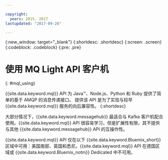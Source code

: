 ```yaml
---

copyright:
  years: 2015, 2017
lastupdated: "2017-09-26"

---
```


{:new_window: target="_blank"}
{:shortdesc: .shortdesc}
{:screen: .screen}
{:codeblock: .codeblock}
{:pre: .pre}

# 使用 MQ Light API 客户机
{: #mql_using}

{{site.data.keyword.mql}} API 为 Java&trade;、Node.js、Python 和 Ruby 提供了简单的基于 AMQP 的消息传递接口。
提供该 API 是为了实现与较早 {{site.data.keyword.mql}} 服务的向后兼容性。
{:shortdesc}

大部分情况下，{{site.data.keyword.messagehub}} 最适合与 Kafka 客户机配合使用。{{site.data.keyword.mql}} API 很容易学习，但是扩展性有限，其不提供与其他 {{site.data.keyword.messagehub}} API 的互操作性。


{{site.data.keyword.mql}} API 仅在以下 {{site.data.keyword.Bluemix_short}} 区域中可用：美国南部、英国和悉尼。{{site.data.keyword.mql}} API 在德国区域或 {{site.data.keyword.Bluemix_notm}} Dedicated 中不可用。
